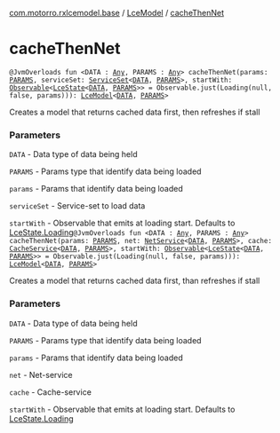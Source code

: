 [com.motorro.rxlcemodel.base](../index.md) / [LceModel](index.md) / [cacheThenNet](./cache-then-net.md)

# cacheThenNet

`@JvmOverloads fun <DATA : `[`Any`](https://kotlinlang.org/api/latest/jvm/stdlib/kotlin/-any/index.html)`, PARAMS : `[`Any`](https://kotlinlang.org/api/latest/jvm/stdlib/kotlin/-any/index.html)`> cacheThenNet(params: `[`PARAMS`](cache-then-net.md#PARAMS)`, serviceSet: `[`ServiceSet`](../../com.motorro.rxlcemodel.base.service/-service-set/index.md)`<`[`DATA`](cache-then-net.md#DATA)`, `[`PARAMS`](cache-then-net.md#PARAMS)`>, startWith: `[`Observable`](http://reactivex.io/RxJava/2.x/javadoc/io/reactivex/Observable.html)`<`[`LceState`](../-lce-state/index.md)`<`[`DATA`](cache-then-net.md#DATA)`, `[`PARAMS`](cache-then-net.md#PARAMS)`>> = Observable.just(Loading(null, false, params))): `[`LceModel`](index.md)`<`[`DATA`](cache-then-net.md#DATA)`, `[`PARAMS`](cache-then-net.md#PARAMS)`>`

Creates a model that returns cached data first, then refreshes if stall

### Parameters

`DATA` - Data type of data being held

`PARAMS` - Params type that identify data being loaded

`params` - Params that identify data being loaded

`serviceSet` - Service-set to load data

`startWith` - Observable that emits at loading start. Defaults to [LceState.Loading](../-lce-state/-loading/index.md)`@JvmOverloads fun <DATA : `[`Any`](https://kotlinlang.org/api/latest/jvm/stdlib/kotlin/-any/index.html)`, PARAMS : `[`Any`](https://kotlinlang.org/api/latest/jvm/stdlib/kotlin/-any/index.html)`> cacheThenNet(params: `[`PARAMS`](cache-then-net.md#PARAMS)`, net: `[`NetService`](../../com.motorro.rxlcemodel.base.service/-net-service/index.md)`<`[`DATA`](cache-then-net.md#DATA)`, `[`PARAMS`](cache-then-net.md#PARAMS)`>, cache: `[`CacheService`](../../com.motorro.rxlcemodel.base.service/-cache-service/index.md)`<`[`DATA`](cache-then-net.md#DATA)`, `[`PARAMS`](cache-then-net.md#PARAMS)`>, startWith: `[`Observable`](http://reactivex.io/RxJava/2.x/javadoc/io/reactivex/Observable.html)`<`[`LceState`](../-lce-state/index.md)`<`[`DATA`](cache-then-net.md#DATA)`, `[`PARAMS`](cache-then-net.md#PARAMS)`>> = Observable.just(Loading(null, false, params))): `[`LceModel`](index.md)`<`[`DATA`](cache-then-net.md#DATA)`, `[`PARAMS`](cache-then-net.md#PARAMS)`>`

Creates a model that returns cached data first, than refreshes if stall

### Parameters

`DATA` - Data type of data being held

`PARAMS` - Params type that identify data being loaded

`params` - Params that identify data being loaded

`net` - Net-service

`cache` - Cache-service

`startWith` - Observable that emits at loading start. Defaults to [LceState.Loading](../-lce-state/-loading/index.md)